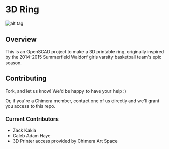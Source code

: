 # 3D Ring

![alt tag](https://raw.github.com/calebhaye/3d-ring/master/preview.png)

## Overview

This is an OpenSCAD project to make a 3D printable ring, originally inspired by the 2014-2015 Summerfield Waldorf girls varsity basketball team's epic season.


## Contributing

Fork, and let us know! We'd be happy to have your help :)

Or, if you're a Chimera member, contact one of us directly and we'll grant you access to this repo.

### Current Contributors

* Zack Kakia
* Caleb Adam Haye
* 3D Printer access provided by Chimera Art Space

